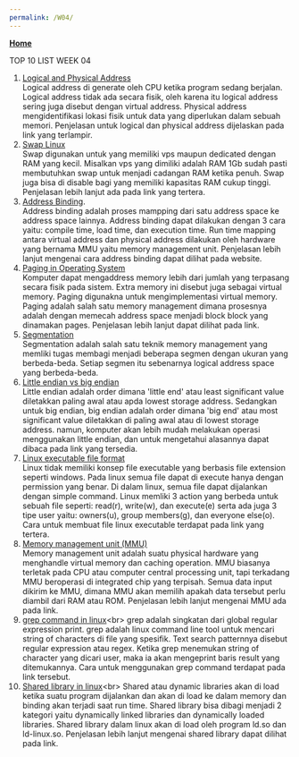 ```yaml
---
permalink: /W04/
---
```

[**Home**](https://nadhirarafik.github.io/os211/)

TOP 10 LIST WEEK 04
1. [Logical and Physical Address](https://www.geeksforgeeks.org/logical-and-physical-address-in-operating-system/)<br>
Logical address di generate oleh CPU ketika program sedang berjalan. Logical address tidak ada secara fisik, oleh karena itu logical address sering juga disebut dengan virtual address. Physical address mengidentifikasi lokasi fisik untuk data yang diperlukan dalam sebuah memori. Penjelasan untuk logical dan physical address dijelaskan pada link yang terlampir.
2. [Swap Linux](https://www.hostingpangeran.co.id/blog/penjelasan-swap-linux/)<br>
Swap digunakan untuk yang memiliki vps maupun dedicated dengan RAM yang kecil. Misalkan vps yang dimiliki adalah RAM 1Gb sudah pasti membutuhkan swap untuk menjadi cadangan RAM ketika penuh. Swap juga bisa di disable bagi yang memiliki kapasitas RAM cukup tinggi. Penjelasan lebih lanjut ada pada link yang tertera.
3. [Address Binding](https://www.geeksforgeeks.org/mapping-virtual-addresses-to-physical-addresses/#:~:text=Address%20binding%20is%20the%20process,that%20is%20loaded%20into%20memory).<br>
Address binding adalah proses mampping dari satu address space ke address space lainnya. Address binding dapat dilakukan dengan 3 cara yaitu: compile time, load time, dan execution time. Run time mapping antara virtual address dan physical address dilakukan oleh hardware yang bernama MMU yaitu memory management unit. Penjelasan lebih lanjut mengenai cara address binding dapat dilihat pada website.
4. [Paging in Operating System](https://www.tutorialspoint.com/operating_system/os_memory_management.htm)<br>
Komputer dapat mengaddress memory lebih dari jumlah yang terpasang secara fisik pada sistem. Extra memory ini disebut juga sebagai virtual memory. Paging digunakna untuk mengimplementasi virtual memory. Paging adalah salah satu memory management dimana prosesnya adalah dengan memecah address space menjadi block block yang dinamakan pages. Penjelasan lebih lanjut dapat dilihat pada link.
5. [Segmentation](https://www.tutorialspoint.com/operating_system/os_memory_management.htm)<br>
Segmentation adalah salah satu teknik memory management yang memliki tugas membagi menjadi beberapa segmen dengan ukuran yang berbeda-beda. Setiap segmen itu sebenarnya logical address space yang berbeda-beda.
6. [Little endian vs big endian](https://searchnetworking.techtarget.com/definition/big-endian-and-little-endian)<br>
Little endian adalah order dimana 'little end' atau least significant value diletakkan paling awal atau apda lowest storage address. Sedangkan untuk big endian, big endian adalah order dimana 'big end' atau most significant value diletakkan di paling awal atau di lowest storage address. namun, komputer akan lebih mudah melakukan operasi menggunakan little endian, dan untuk mengetahui alasannya dapat dibaca pada link yang tersedia.
7. [Linux executable file format](https://webhostinghero.org/which-are-the-linux-executable-files-and-how-do-we-create-them/)<br>
Linux tidak memiliki konsep file executable yang berbasis file extension seperti windows. Pada linux semua file dapat di execute hanya dengan permission yang benar. Di dalam linux, semua file dapat dijalankan dengan simple command. Linux memliki 3 action yang berbeda untuk sebuah file seperti: read(r), write(w), dan execute(e) serta ada juga 3 tipe user yaitu: owners(u), group members(g), dan everyone else(o). Cara untuk membuat file linux executable terdapat pada link yang tertera.
8. [Memory management unit (MMU)](https://www.techopedia.com/definition/4768/memory-management-unit-mmu)<br>
Memory management unit adalah suatu physical hardware yang menghandle virtual memory dan caching operation. MMU biasanya terletak pada CPU atau computer central processing unit, tapi terkadang MMU beroperasi di integrated chip yang terpisah. Semua data input dikirim ke MMU, dimana MMU akan memilih apakah data tersebut perlu diambil dari RAM atau ROM. Penjelasan lebih lanjut mengenai MMU ada pada link.
9. [grep command in linux](https://phoenixnap.com/kb/grep-command-linux-unix-examples#:~:text=Grep%20is%20a%20Linux%20%2F%20Unix,searching%20through%20large%20log%20files.)<br>
grep adalah singkatan dari global regular expression print. grep adalah linux command line tool untuk mencari string of characters di file yang spesifik. Text search patternnya disebut regular expression atau regex. Ketika grep menemukan string of character yang dicari user, maka ia akan mengeprint baris result yang ditemukannya. Cara untuk menggunakan grep command terdapat pada link tersebut.
10. [Shared library in linux](https://www.tecmint.com/understanding-shared-libraries-in-linux/#:~:text=By%20default%2C%20libraries%20are%20located,defined%20in%20%2Fetc%2Fld.)<br>
Shared atau dynamic libraries akan di load ketika suatu program dijalankan dan akan di load ke dalam memory dan binding akan terjadi saat run time. Shared library bisa dibagi menjadi 2 kategori yaitu dynamically linked libraries dan dynamically loaded libraries. Shared library dalam linux akan di load oleh program ld.so dan ld-linux.so. Penjelasan lebih lanjut mengenai shared library dapat dilihat pada link.
